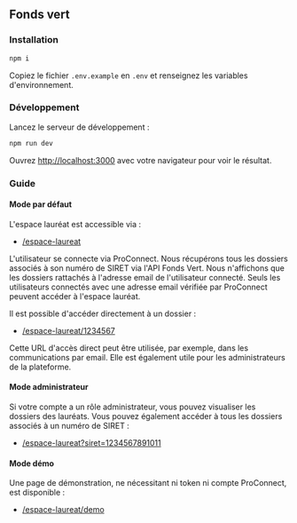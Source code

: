 ## Fonds vert

### Installation

```bash
npm i
```

Copiez le fichier `.env.example` en `.env` et renseignez les variables d'environnement.

### Développement

Lancez le serveur de développement :

```bash
npm run dev
```

Ouvrez [http://localhost:3000](http://localhost:3000) avec votre navigateur pour voir le résultat.

### Guide

#### Mode par défaut

L'espace lauréat est accessible via :

- [/espace-laureat](http://localhost:3000/espace-laureat)

L'utilisateur se connecte via ProConnect. Nous récupérons tous les dossiers associés à son numéro de SIRET via l'API
Fonds Vert. Nous n'affichons que les dossiers rattachés à l'adresse email de l'utilisateur connecté. Seuls les
utilisateurs connectés avec une adresse email vérifiée par ProConnect peuvent accéder à l'espace lauréat.

Il est possible d'accéder directement à un dossier :

- [/espace-laureat/1234567](http://localhost:3000/espace-laureat/1234567)

Cette URL d'accès direct peut être utilisée, par exemple, dans les communications par email. Elle est également utile
pour les administrateurs de la plateforme.

#### Mode administrateur

Si votre compte a un rôle administrateur, vous pouvez visualiser les dossiers des lauréats. Vous pouvez également
accéder à tous les dossiers associés à un numéro de SIRET :

- [/espace-laureat?siret=1234567891011](http://localhost:3000/espace-laureat?siret=1234567891011)

#### Mode démo

Une page de démonstration, ne nécessitant ni token ni compte ProConnect, est disponible :

- [/espace-laureat/demo](http://localhost:3000/espace-laureat/demo)
